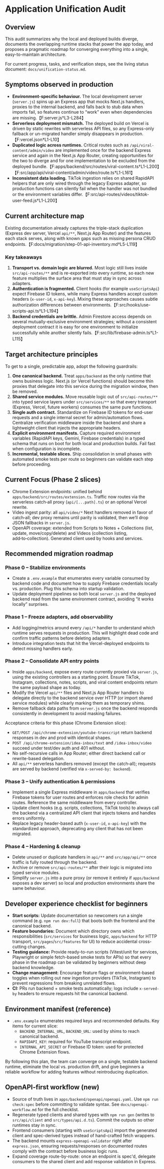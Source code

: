 # Application Unification Audit

## Overview
This audit summarizes why the local and deployed builds diverge, documents the overlapping runtime stacks that power the app today, and proposes a pragmatic roadmap for converging everything into a single, easy-to-maintain architecture.

For current progress, tasks, and verification steps, see the living status document: `docs/unification-status.md`.

## Symptoms observed in production
- **Environment-specific behaviour.** The local development server (`server.js`) spins up an Express app that mocks Next.js handlers, proxies to the internal backend, and falls back to stub data when imports fail, so features continue to “work” even when dependencies are missing.【F:server.js†L3-L284】
- **Serverless deployment mismatch.** The deployed build on Vercel is driven by static rewrites with serverless API files, so any Express-only fallback or un-migrated handler simply disappears in production.【F:vercel.json†L1-L10】
- **Duplicated logic across runtimes.** Critical routes such as `/api/viral-content/admin/video` are implemented once for the backend Express service and again in the Next.js App Router, creating opportunities for the two to diverge and for one implementation to be excluded from the deployed bundle.【F:apps/backend/src/routes/viral-content.ts†L1-L200】【F:src/app/api/viral-content/admin/video/route.ts†L1-L161】
- **Inconsistent data loading.** TikTok ingestion relies on shared RapidAPI helpers that are only wired through the legacy Express adapter, so production functions can silently fail when the handler was not bundled or the environment variables differ.【F:src/api-routes/videos/tiktok-user-feed.js†L1-L200】

## Current architecture map
Existing documentation already captures the triple-stack duplication (Express dev server, Vercel `api/**`, Next.js App Router) and the features each stack serves, along with known gaps such as missing persona CRUD endpoints.【F:docs/migration/step-01-api-inventory.md†L5-L119】

### Key takeaways
1. **Transport vs. domain logic are blurred.** Most logic still lives inside `src/api-routes/**` and is re-exported into every runtime, so each new feature multiplies the surface area that must stay in sync across adapters.
2. **Authentication is fragmented.** Client hooks (for example `useScriptsApi`) expect Firebase ID tokens, while many Express handlers accept custom headers (`x-user-id`, `x-api-key`). Mixing these approaches causes subtle authorization differences between environments.【F:src/hooks/use-scripts-api.ts†L1-L194】
3. **Backend credentials are brittle.** Admin Firestore access depends on several mutually-exclusive environment strategies; without a consistent deployment contract it is easy for one environment to initialize successfully while another silently fails.【F:src/lib/firebase-admin.ts†L1-L115】

## Target architecture principles
To get to a single, predictable app, adopt the following guardrails:

1. **One canonical backend.** Treat `apps/backend` as the only runtime that owns business logic. Next.js (or Vercel functions) should become thin proxies that delegate into this service during the migration window, then be removed.
2. **Shared service modules.** Move reusable logic out of `src/api-routes/**` into typed service layers under `src/services/**` so that every transport (Express, Vercel, future workers) consumes the same pure functions.
3. **Single auth contract.** Standardize on Firebase ID tokens for end-user requests and a single internal secret for admin/automation flows. Centralize verification middleware inside the backend and share a lightweight client that injects the appropriate headers.
4. **Explicit environment manifests.** Capture required environment variables (RapidAPI keys, Gemini, Firebase credentials) in a typed schema that runs on boot for both local and production builds. Fail fast when configuration is incomplete.
5. **Incremental, testable slices.** Ship consolidation in small phases with automated smoke tests per route so beginners can validate each step before proceeding.

## Current Focus (Phase 2 slices)
- Chrome Extension endpoints: unified behind `apps/backend/src/routes/extension.ts`. Traffic now routes via the serverless catch‑all proxy (`api/[...path].ts`) or an optional Vercel rewrite.
- Video ingest parity: all `api/video/*` Next handlers removed in favor of catch‑all; dev proxy remains until parity is validated, then we’ll drop JSON fallbacks in `server.js`.
- OpenAPI coverage: extended from Scripts to Notes + Collections (list, update, move/copy/delete) and Videos (collection listing, add‑to‑collection). Generated client used by hooks and services.

## Recommended migration roadmap

### Phase 0 – Stabilize environments
- Create a `.env.example` that enumerates every variable consumed by backend code and document how to supply Firebase credentials locally vs. production. Plug this schema into startup validation.
- Update deployment pipelines so both local `server.js` and the deployed backend read from the same environment contract, avoiding “it works locally” surprises.

### Phase 1 – Freeze adapters, add observability
- Add logging/metrics around every `/api/*` handler to understand which runtime serves requests in production. This will highlight dead code and confirm traffic patterns before deleting adapters.
- Introduce integration tests that hit the Vercel-deployed endpoints to detect missing handlers early.

### Phase 2 – Consolidate API entry points
- Inside `apps/backend`, expose every route currently proxied via `server.js`, using the existing controllers as a starting point. Ensure TikTok, Instagram, collections, notes, scripts, and viral content endpoints return the same payload shape as today.
- Modify the Vercel `api/**` files and Next.js App Router handlers to delegate directly to the backend service over HTTP (or import shared service modules) while clearly marking them as temporary shims.
- Remove fallback data paths from `server.js` once the backend responds consistently in development to avoid masking failures.

Acceptance criteria for this phase (Chrome Extension slice):
- `GET/POST /api/chrome-extension/youtube-transcript` return backend responses in dev and prod with identical shapes.
- `POST /api/chrome-extension/idea-inbox/text` and `/idea-inbox/video` succeed under test/dev auth and 401 without.
- No self-recursive calls in App Router; either direct backend call or rewrite-based delegation.
 - All `api/**` serverless handlers removed (except the catch‑all); requests are served by backend (verified via `x-served-by: backend`).

### Phase 3 – Unify authentication & permissions
- Implement a single Express middleware in `apps/backend` that verifies Firebase tokens for user routes and enforces role checks for admin routes. Reference the same middleware from every controller.
- Update client hooks (e.g. scripts, collections, TikTok tools) to always call the backend via a centralized API client that injects tokens and handles errors uniformly.
- Replace legacy header-based auth (`x-user-id`, `x-api-key`) with the standardized approach, deprecating any client that has not been migrated.

### Phase 4 – Hardening & cleanup
- Delete unused or duplicate handlers in `api/**` and `src/app/api/**` once traffic is fully routed through the backend.
- Archive or remove `src/api-routes/**` after their logic is migrated into typed service modules.
- Simplify `server.js` into a pure proxy (or remove it entirely if `apps/backend` exposes a dev server) so local and production environments share the same behaviour.

## Developer experience checklist for beginners
- **Start scripts:** Update documentation so newcomers run a single command (e.g. `npm run dev:full`) that boots both the frontend and the canonical backend.
- **Feature boundaries:** Document which directory owns which responsibilities (`src/services` for business logic, `apps/backend` for HTTP transport, `src/pages`/`src/features` for UI) to reduce accidental cross-cutting changes.
- **Testing guidance:** Provide ready-to-run scripts (Vitest/unit for services, Playwright or simple fetch-based smoke tests for APIs) so that every phase in the roadmap can be validated by beginners without deep backend knowledge.
- **Change management:** Encourage feature flags or environment-based toggles when rolling out new ingestion providers (TikTok, Instagram) to prevent regressions from breaking unrelated flows.
 - **CI:** PRs run backend + smoke tests automatically; logs include `x-served-by` headers to ensure requests hit the canonical backend.

## Environment manifest (reference)
- `.env.example` enumerates required keys and recommended defaults. Key items for current slice:
  - `BACKEND_INTERNAL_URL`, `BACKEND_URL`: used by shims to reach canonical backend.
  - `RAPIDAPI_KEY`: required for YouTube transcript endpoint.
  - `INTERNAL_API_SECRET` or Firebase ID token: used for protected Chrome Extension flows.


By following this plan, the team can converge on a single, testable backend runtime, eliminate the local vs. production drift, and give beginners a reliable workflow for adding features without reintroducing duplication.

## OpenAPI-first workflow (new)
- Source of truth lives in `apps/backend/openapi/openapi.yaml`. Use `npm run check:spec` before committing to validate syntax. See `docs/openapi-workflow.md` for the full checklist.
- Regenerate typed clients and shared types with `npm run gen` (writes to `src/api/client` and `src/types/api.d.ts`). Commit the outputs so other runtimes stay in sync.
- Frontend consumers (starting with `useScriptsApi`) import the generated client and spec-derived types instead of hand-crafted fetch wrappers.
- The backend mounts `express-openapi-validator` right after `express.json`, ensuring requests/responses on documented routes comply with the contract before business logic runs.
- Expand coverage route-by-route: once an endpoint is spec'd, delegate consumers to the shared client and add response validation in Express.
